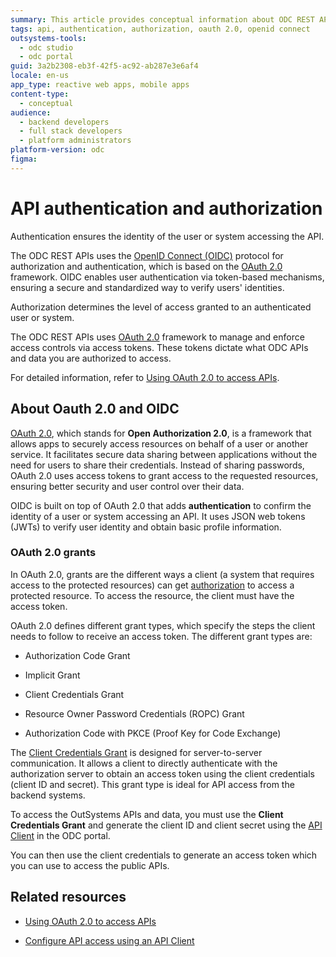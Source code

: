 ```yaml
---
summary: This article provides conceptual information about ODC REST API authentication and authorization.
tags: api, authentication, authorization, oauth 2.0, openid connect
outsystems-tools:
  - odc studio
  - odc portal
guid: 3a2b2308-eb3f-42f5-ac92-ab287e3e6af4
locale: en-us
app_type: reactive web apps, mobile apps
content-type:
  - conceptual
audience:
  - backend developers
  - full stack developers
  - platform administrators
platform-version: odc
figma:
---
```


# API authentication and authorization

Authentication ensures the identity of the user or system accessing the API. 

The ODC REST APIs uses the [OpenID Connect (OIDC)](https://openid.net/developers/how-connect-works/) protocol for authorization and authentication, which is based on the [OAuth 2.0](https://datatracker.ietf.org/doc/html/rfc6749) framework.  OIDC enables user authentication via token-based mechanisms, ensuring a secure and standardized way to verify users' identities.

Authorization determines the level of access granted to an authenticated user or system. 

The ODC REST APIs uses [OAuth 2.0](#about-oauth-20-and-oidc) framework to manage and enforce access controls via access tokens. These tokens dictate what ODC APIs and data you are authorized to access. 

For detailed information, refer to [Using OAuth 2.0 to access APIs](using-oauth-access-api.md).

## About Oauth 2.0 and OIDC

[OAuth 2.0](https://datatracker.ietf.org/doc/html/rfc6749), which stands for **Open Authorization 2.0**, is a framework that allows apps to securely access resources on behalf of a user or another service. It facilitates secure data sharing between applications without the need for users to share their credentials. Instead of sharing passwords, OAuth 2.0 uses access tokens to grant access to the requested resources, ensuring better security and user control over their data.

OIDC is built on top of OAuth 2.0 that adds **authentication** to confirm the identity of a user or system accessing an API. It uses JSON web tokens (JWTs) to verify user identity and obtain basic profile information.

### OAuth 2.0 grants

In OAuth 2.0, grants are the different ways a client (a system that requires access to the protected resources) can get [authorization](https://datatracker.ietf.org/doc/html/rfc6749#section-4) to access a protected resource. To access the resource, the client must have the access token.

OAuth 2.0 defines different grant types, which specify the steps the client needs to follow to receive an access token. The different grant types are:

* Authorization Code Grant

* Implicit Grant

* Client Credentials Grant

* Resource Owner Password Credentials (ROPC) Grant

* Authorization Code with PKCE (Proof Key for Code Exchange)

The [Client Credentials Grant](https://datatracker.ietf.org/doc/html/rfc6749#section-4.4) is designed for server-to-server communication. It allows a client to directly authenticate with the authorization server to obtain an access token using the client credentials (client ID and secret). This grant type is ideal for API access from the backend systems.

To access the OutSystems APIs and data, you must use the **Client Credentials Grant** and generate the client ID and client secret using the [API Client](create-api-client.md) in the ODC portal.

You can  then use the client credentials to generate an access token which you can use to access the public APIs.

## Related resources

- [Using OAuth 2.0 to access APIs](using-oauth-access-api.md)

- [Configure API access using an API Client](create-api-client.md)
